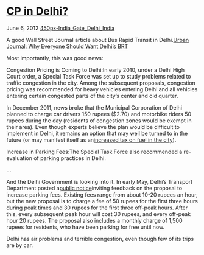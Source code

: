 # [CP in Delhi?](/2012/06/06/cp-in-delhi/ "CP in Delhi?")

June 6, 2012
[450px-India_Gate_Delhi_India](http://priceroads.com/2012/06/06/cp-in-delhi/)

A good Wall Street Journal article about Bus Rapid Transit in Delhi.[Urban Journal: Why Everyone Should Want Delhi’s BRT](http://blogs.wsj.com/indiarealtime/2012/05/25/delhi-journal-the-big-bad-brt/tab/comments/)

Most importantly, this was good news:

Congestion Pricing is Coming to Delhi:In early 2010, under a Delhi High Court order, a Special Task Force was set up to study problems related to traffic congestion in the city. Among the subsequent proposals, congestion pricing was recommended for heavy vehicles entering Delhi and all vehicles entering certain congested parts of the city’s center and old quarter.

In December 2011, news broke that the Municipal Corporation of Delhi planned to charge car drivers 150 rupees ($2.70) and motorbike riders 50 rupees during the day (residents of congestion zones would be exempt in their area). Even though experts believe the plan would be difficult to implement in Delhi, it remains an option that may well be turned to in the future (or may manifest itself as an[increased tax on fuel in the city](http://www.guardian.co.uk/world/2011/dec/08/delhi-congestion-charge-ease-gridlock)).

Increase in Parking Fees:The Special Task Force also recommended a re-evaluation of parking practices in Delhi.

…

And the Delhi Government is looking into it. In early May, Delhi’s Transport Department posted a[public notice](http://www.delhi.gov.in/wps/wcm/connect/c738d2804b2d39908224cf53a18bfeba/STF+PUBLIC+NOTICE.pdf?MOD=AJPERES&lmod=-568701045)inviting feedback on the proposal to increase parking fees. Existing fees range from about 10-20 rupees an hour, but the new proposal is to charge a fee of 50 rupees for the first three hours during peak times and 30 rupees for the first three off-peak hours. After this, every subsequent peak hour will cost 30 rupees, and every off-peak hour 20 rupees. The proposal also includes a monthly charge of 1,500 rupees for residents, who have been parking for free until now.

Delhi has air problems and terrible congestion, even though few of its trips are by car.
